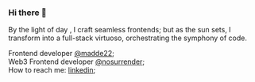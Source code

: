 ### Hi there 👋

By the light of day , I craft seamless frontends; but as the sun sets, I transform into a full-stack virtuoso, orchestrating the symphony of code.

Frontend developer [@madde22](https://madde22.com);<br>
Web3 Frontend developer [@nosurrender](https://nosurrender.studio);<br>
How to reach me: [linkedin](https://www.linkedin.com/in/arslanziya);<br>

<!--
**ziya-arslan/ziya-arslan** is a ✨ _special_ ✨ repository because its `README.md` (this file) appears on your GitHub profile.

Here are some ideas to get you started:

- 🔭 I’m currently working on ...
- 🌱 I’m currently learning ...
- 👯 I’m looking to collaborate on ...
- 🤔 I’m looking for help with ...
- 💬 Ask me about ...
- 📫 How to reach me: ...
- 😄 Pronouns: ...
- ⚡ Fun fact: ...
-->
